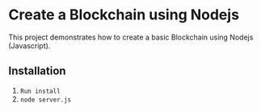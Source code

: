 # Create a Blockchain using Nodejs
This project demonstrates how to create a basic Blockchain using Nodejs (Javascript).

## Installation 
1. `Run install`
2. `node server.js`

